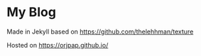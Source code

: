 # My Blog

Made in Jekyll based on https://github.com/thelehhman/texture

Hosted on https://orjpap.github.io/